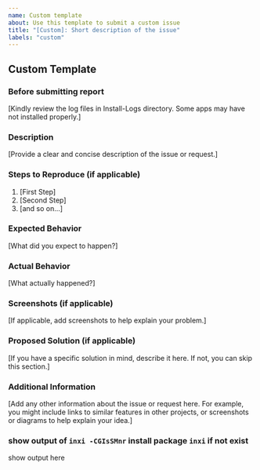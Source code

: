 ```yaml
---
name: Custom template
about: Use this template to submit a custom issue
title: "[Custom]: Short description of the issue"
labels: "custom"
---
```


## Custom Template

### Before submitting report

[Kindly review the log files in Install-Logs directory. Some apps may have not installed properly.]

### Description

[Provide a clear and concise description of the issue or request.]

### Steps to Reproduce (if applicable)

1. [First Step]
2. [Second Step]
3. [and so on...]

### Expected Behavior

[What did you expect to happen?]

### Actual Behavior

[What actually happened?]

### Screenshots (if applicable)

[If applicable, add screenshots to help explain your problem.]

### Proposed Solution (if applicable)

[If you have a specific solution in mind, describe it here. If not, you can skip this section.]

### Additional Information

[Add any other information about the issue or request here. For example, you might include links to similar features in other projects, or screenshots or diagrams to help explain your idea.]

### show output of `inxi -CGIsSMnr` install package `inxi` if not exist
show output here
```


```